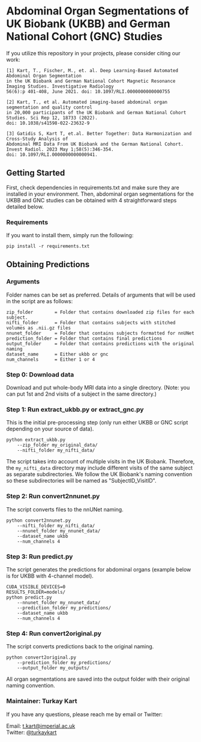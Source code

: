 # Abdominal Organ Segmentations of UK Biobank (UKBB) and German National Cohort (GNC) Studies

If you utilize this repository in your projects, please consider citing our work:

```
[1] Kart, T., Fischer, M., et. al. Deep Learning‐Based Automated Abdominal Organ Segmentation
in the UK Biobank and German National Cohort Magnetic Resonance Imaging Studies. Investigative Radiology
56(6):p 401-408, June 2021. doi: 10.1097/RLI.0000000000000755

[2] Kart, T., et al. Automated imaging-based abdominal organ segmentation and quality control
in 20,000 participants of the UK Biobank and German National Cohort Studies. Sci Rep 12, 18733 (2022).
doi: 10.1038/s41598-022-23632-9

[3] Gatidis S, Kart T, et.al. Better Together: Data Harmonization and Cross-Study Analysis of
Abdominal MRI Data From UK Biobank and the German National Cohort. Invest Radiol. 2023 May 1;58(5):346-354.
doi: 10.1097/RLI.0000000000000941.
```

## Getting Started

First, check dependencies in requirements.txt and make sure they are installed in your environment. Then, abdominal organ segmentations for the UKBB and GNC studies can be obtained with 4 straightforward steps detailed below. 

### Requirements
If you want to install them, simply run the following:

```
pip install -r requirements.txt
```

## Obtaining Predictions

### Arguments
Folder names can be set as preferred. Details of arguments that will be used in the script are as follows:
```
zip_folder        = Folder that contains downloaded zip files for each subject. 
nifti_folder      = Folder that contains subjects with stitched volumes as .nii.gz files
nnunet_folder     = Folder that contains subjects formatted for nnUNet
prediction_folder = Folder that contains final predictions
output_folder     = Folder that contains predictions with the original naming
dataset_name      = Either ukbb or gnc
num_channels      = Either 1 or 4
```

### Step 0: Download data 
Download and put whole-body MRI data into a single directory. (Note: you can put 1st and 2nd visits of a subject in the same directory.)


### Step 1: Run extract_ukbb.py or extract_gnc.py 
This is the initial pre-processing step (only run either UKBB or GNC script depending on your source of data).

```
python extract_ukbb.py 
    --zip_folder my_original_data/ 
    --nifti_folder my_nifti_data/
```
The script takes into account of multiple visits in the UK Biobank. Therefore, the ```my_nifti_data``` directory may include different visits of the same subject as separate subdirectories. We follow the UK Biobank's naming convention so these subdirectories will be named as "SubjectID_VisitID".

### Step 2: Run convert2nnunet.py 
The script converts files to the nnUNet naming.

```
python convert2nnunet.py 
    --nifti_folder my_nifti_data/ 
    --nnunet_folder my_nnunet_data/ 
    --dataset_name ukbb 
    --num_channels 4
```


### Step 3: Run predict.py 
The script generates the predictions for abdominal organs (example below is for UKBB with 4-channel model).

```
CUDA_VISIBLE_DEVICES=0 
RESULTS_FOLDER=models/ 
python predict.py 
    --nnunet_folder my_nnunet_data/ 
    --prediction_folder my_predictions/ 
    --dataset_name ukbb 
    --num_channels 4
```


### Step 4: Run convert2original.py 
The script converts predictions back to the original naming.

```
python convert2original.py 
    --prediction_folder my_predictions/ 
    --output_folder my_outputs/
```


All organ segmentations are saved into the output folder with their original naming convention.

### Maintainer: Turkay Kart

If you have any questions, please reach me by email or Twitter:

Email: t.kart@imperial.ac.uk\
Twitter: [@turkaykart](https://twitter.com/turkaykart)


